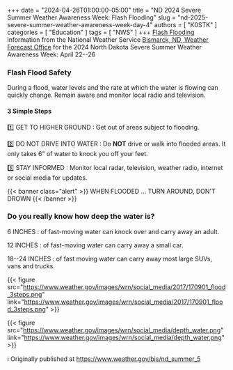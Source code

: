 +++
date = "2024-04-26T01:00:00-05:00"
title = "ND 2024 Severe Summer Weather Awareness Week: Flash Flooding"
slug = "nd-2025-severe-summer-weather-awareness-week-day-4"
authors = [ "K0STK" ]
categories = [ "Education" ]
tags = [ "NWS" ]
+++
[Flash Flooding](https://www.weather.gov/bis/nd_summer_awareness_5)
information from the National Weather Service
[Bismarck, ND, Weather Forecast Office](https://www.weather.gov/bis/) for 
the 2024 North Dakota Severe Summer Weather Awareness Week: April 22--26
<!--more-->

### Flash Flood Safety

During a flood, water levels and the rate at which the water is flowing can
quickly change. Remain aware and monitor local radio and television.

#### 3 Simple Steps

:one: GET TO HIGHER GROUND
: Get out of areas subject to flooding.

:two: DO NOT DRIVE INTO WATER
: Do **NOT** drive or walk into flooded areas. It only takes 6" of water to
knock you off your feet.

:three: STAY INFORMED
: Monitor local radar, television, weather radio, internet or social media for
updates.

{{< banner class="alert" >}}
WHEN FLOODED ... TURN AROUND, DON'T DROWN
{{< /banner >}}

### Do you really know how deep the water is?

6 INCHES
: of fast-moving water can knock over and carry away an adult.

12 INCHES
: of fast-moving water can carry away a small car.

18--24 INCHES
: of fast moving water can carry away most large SUVs, vans and trucks.

{{< figure src="https://www.weather.gov/images/wrn/social_media/2017/170901_flood_3steps.png" link="https://www.weather.gov/images/wrn/social_media/2017/170901_flood_3steps.png" >}}

<p class="clear"></p>

{{< figure src="https://www.weather.gov/images/wrn/social_media/depth_water.png" link="https://www.weather.gov/images/wrn/social_media/depth_water.png" >}} 

<p class="clear"></p>

:information_source: Originally published at
https://www.weather.gov/bis/nd_summer_5
